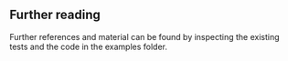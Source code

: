 ## Further reading

Further references and material can be found by inspecting the existing
tests and the code in the examples folder.

